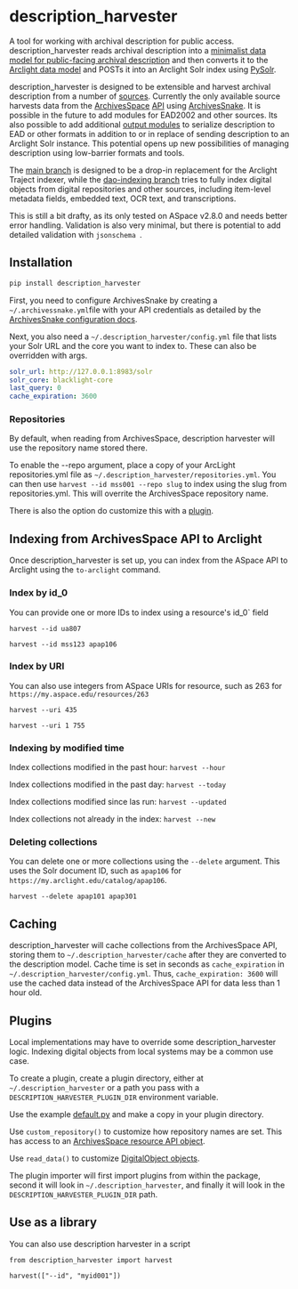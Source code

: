 # description_harvester
A tool for working with archival description for public access. description_harvester reads archival description into a [minimalist data model for public-facing archival description](https://github.com/UAlbanyArchives/description_harvester/blob/main/description_harvester/models/description.py) and then converts it to the [Arclight data model](https://github.com/UAlbanyArchives/description_harvester/blob/main/description_harvester/models/arclight.py) and POSTs it into an Arclight Solr index using [PySolr](https://github.com/django-haystack/pysolr).

description_harvester is designed to be extensible and harvest archival description from a number of [sources](https://github.com/UAlbanyArchives/description_harvester/tree/main/description_harvester/inputs). Currently the only available source harvests data from the [ArchivesSpace](https://github.com/archivesspace/archivesspace) [API](https://archivesspace.github.io/archivesspace/api/#introduction) using [ArchivesSnake](https://github.com/archivesspace-labs/ArchivesSnake). It is possible in the future to add modules for EAD2002 and other sources. Its also possible to add additional [output modules](https://github.com/UAlbanyArchives/description_harvester/tree/main/description_harvester/outputs) to serialize description to EAD or other formats in addition to or in replace of sending description to an Arclight Solr instance. This potential opens up new possibilities of managing description using low-barrier formats and tools.

The [main branch](https://github.com/UAlbanyArchives/description_harvester) is designed to be a drop-in replacement for the Arclight Traject indexer, while the [dao-indexing branch](https://github.com/UAlbanyArchives/description_harvester/tree/dao-indexing) tries to fully index digital objects from digital repositories and other sources, including item-level metadata fields, embedded text, OCR text, and transcriptions. 

This is still a bit drafty, as its only tested on ASpace v2.8.0 and needs better error handling. Validation is also very minimal, but there is potential to add detailed validation with `jsonschema `.

## Installation

```python
pip install description_harvester
```

First, you need to configure ArchivesSnake by creating a `~/.archivessnake.yml`file with your API credentials as detailed by the [ArchivesSnake configuration docs](https://github.com/archivesspace-labs/ArchivesSnake#configuration).

Next, you also need a `~/.description_harvester/config.yml` file that lists your Solr URL and the core you want to index to. These can also be overridden with args.

```yml
solr_url: http://127.0.0.1:8983/solr
solr_core: blacklight-core
last_query: 0
cache_expiration: 3600
```

### Repositories

By default, when reading from ArchivesSpace, description harvester will use the repository name stored there.

To enable the --repo argument, place a copy of your ArcLight repositories.yml file as `~/.description_harvester/repositories.yml`. You can then use `harvest --id mss001 --repo slug` to index using the slug from repositories.yml. This will overrite the ArchivesSpace repository name.

There is also the option do customize this with a [plugin](https://github.com/UAlbanyArchives/description_harvester_plugins/blob/main/repo_plugin.py).

## Indexing from ArchivesSpace API to Arclight

Once description_harvester is set up, you can index from the ASpace API to Arclight using the `to-arclight` command.

### Index by id_0

You can provide one or more IDs to index using a resource's id_0` field

`harvest --id ua807`

`harvest --id mss123 apap106`

### Index by URI

You can also use integers from ASpace URIs for resource, such as 263 for `https://my.aspace.edu/resources/263`

`harvest --uri 435`

`harvest --uri 1 755`

### Indexing by modified time

Index collections modified in the past hour: `harvest --hour`

Index collections modified in the past day: `harvest --today`

Index collections modified since las run: `harvest --updated`

Index collections not already in the index: `harvest --new`

### Deleting collections

You can delete one or more collections using the `--delete` argument. This uses the Solr document ID, such as `apap106` for `https://my.arclight.edu/catalog/apap106`.

`harvest --delete apap101 apap301`

## Caching

description_harvester will cache collections from the ArchivesSpace API, storing them to `~/.description_harvester/cache` after they are converted to the description model. Cache time is set in seconds as `cache_expiration` in `~/.description_harvester/config.yml`. Thus, `cache_expiration: 3600` will use the cached data instead of the ArchivesSpace API for data less than 1 hour old.

## Plugins

Local implementations may have to override some description_harvester logic. Indexing digital objects from local systems may be a common use case.

To create a plugin, create a plugin directory, either at `~/.description_harvester` or a path you pass with a `DESCRIPTION_HARVESTER_PLUGIN_DIR` environment variable.

Use the example [default.py](https://github.com/UAlbanyArchives/description_harvester/blob/main/description_harvester/plugins/default.py) and make a copy in your plugin directory.

Use `custom_repository()` to customize how repository names are set. This has access to an [ArchivesSpace resource API object](https://archivesspace.github.io/archivesspace/api/#get-a-resource).

Use `read_data()` to customize [DigitalObject objects](https://github.com/UAlbanyArchives/description_harvester/blob/main/description_harvester/models/description.py).

The plugin importer will first import plugins from within the package, second it will look in `~/.description_harvester`, and finally it will look in the `DESCRIPTION_HARVESTER_PLUGIN_DIR` path. 

## Use as a library

You can also use description harvester in a script

```
from description_harvester import harvest

harvest(["--id", "myid001"])
```



